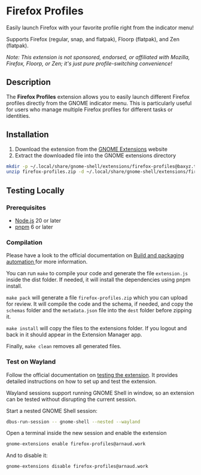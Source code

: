 # Firefox Profiles

Easily launch Firefox with your favorite profile right from the indicator menu!

Supports Firefox (regular, snap, and flatpak), Floorp (flatpak), and Zen (flatpak).

*Note: This extension is not sponsored, endorsed, or affiliated with Mozilla, Firefox, Floorp, or Zen; it's just pure profile-switching convenience!*

## Description

The **Firefox Profiles** extension allows you to easily launch different Firefox profiles directly from the GNOME indicator menu. This is particularly useful for users who manage multiple Firefox profiles for different tasks or identities.

## Installation

1. Download the extension from the [GNOME Extensions](https://extensions.gnome.org/) website
2. Extract the downloaded file into the GNOME extensions directory

```bash
mkdir -p ~/.local/share/gnome-shell/extensions/firefox-profiles@baxyz.tech
unzip firefox-profiles.zip -d ~/.local/share/gnome-shell/extensions/firefox-profiles@baxyz.tech
```

## Testing Locally

### Prerequisites

- [Node.js](https://nodejs.org/) 20 or later
- [pnpm](https://pnpm.io/) 6 or later

### Compilation

Please have a look to the official documentation on [Build and packaging automation ](https://gjs.guide/extensions/development/typescript.html#build-and-packaging-automation) for more information.

You can run `make` to compile your code and generate the file `extension.js` inside the dist folder. If needed, it will install the dependencies using pnpm install.

`make pack` will generate a file `firefox-profiles.zip` which you can upload for review. It will compile the code and the schema, if needed, and copy the `schemas` folder and the `metadata.json` file into the `dest` folder before zipping it.

`make install` will copy the files to the extensions folder. If you logout and back in it should appear in the Extension Manager app.

Finally, `make clean` removes all generated files.

### Test on Wayland

Follow the official documentation on [testing the extension](https://gjs.guide/extensions/development/creating.html#testing-the-extension). It provides detailed instructions on how to set up and test the extension.

Wayland sessions support running GNOME Shell in window, so an extension can be tested without disrupting the current session.

Start a nested GNOME Shell session:

```bash
dbus-run-session -- gnome-shell --nested --wayland
```

Open a terminal inside the new session and enable the extension    

```bash
gnome-extensions enable firefox-profiles@arnaud.work
```

And to disable it:
```bash
gnome-extensions disable firefox-profiles@arnaud.work
```

